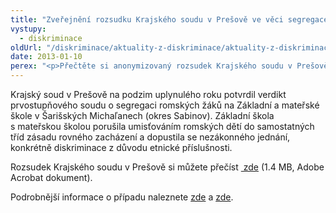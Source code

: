 ```yaml
---
title: "Zveřejnění rozsudku Krajského soudu v Prešově ve věci segregace romských žáků na Slovensku"
vystupy:
  - diskriminace
oldUrl: "/diskriminace/aktuality-z-diskriminace/aktuality-z-diskriminace-2013/zverejneni-rozsudku-krajskeho-soudu-v-presove-ve-veci-segregace-romskych-zaku-na-slovensk/"
date: 2013-01-10
perex: "<p>Přečtěte si anonymizovaný rozsudek Krajského soudu v Prešově, dle kterého musí základní škola ve Šarišských Michaľanech ukončit segregaci romských dětí. </p>"
---
```


<!-- imported from the old website -->

<p class="align-blok">Krajský soud v Prešově na podzim uplynulého roku potvrdil verdikt prvostupňového soudu o segregaci romských žáků na Základní a mateřské škole v Šarišských Michaľanech (okres Sabinov). Základní škola s mateřskou školou porušila umisťováním romských dětí do samostatných tříd zásadu rovného zacházení a dopustila se nezákonného jednání, konkrétně diskriminace z důvodu etnické příslušnosti. </p><p>Rozsudek Krajského soudu v Prešově si můžete přečíst <a title="Otevření do nového okna" href="/uploads-import/DISKRIMINACE/aktuality/druhostupnovy_rozsudok_KS_Presov.pdf" target="_blank"> zde</a> (1.4 MB, Adobe Acrobat dokument).</p><p>Podrobnější informace o případu naleznete <a href="/diskriminace/aktuality-z-diskriminace/aktuality-z-diskriminace-2012/slovensky-soud-se-postavil-proti-segregaci-romskych-deti-ve-skolach/">zde</a> a <a href="/diskriminace/aktuality-z-diskriminace/aktuality-z-diskriminace-2012/segregace-romskych-zaku-na-slovensku/">zde</a>.</p>

